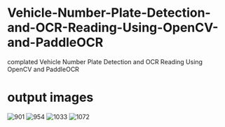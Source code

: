 # Vehicle-Number-Plate-Detection-and-OCR-Reading-Using-OpenCV-and-PaddleOCR
complated Vehicle Number Plate Detection and OCR Reading Using OpenCV and PaddleOCR

# output images 



![901](https://github.com/rkarahul/Vehicle-Number-Plate-Detection-and-OCR-Reading-Using-OpenCV-and-PaddleOCR/assets/90387491/957be031-971b-43dd-9abd-56e218b325eb)
![954](https://github.com/rkarahul/Vehicle-Number-Plate-Detection-and-OCR-Reading-Using-OpenCV-and-PaddleOCR/assets/90387491/0c9317d7-a4ed-4bbb-8839-a84ccd43a175)
![1033](https://github.com/rkarahul/Vehicle-Number-Plate-Detection-and-OCR-Reading-Using-OpenCV-and-PaddleOCR/assets/90387491/404d2c81-e86f-4588-82bf-73153e5c355e)
![1072](https://github.com/rkarahul/Vehicle-Number-Plate-Detection-and-OCR-Reading-Using-OpenCV-and-PaddleOCR/assets/90387491/1a4d3116-50c7-4f28-927f-8e50bde58949)
